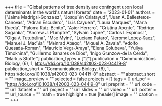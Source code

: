 +++
title = "Global patterns of tree density are contingent upon local determinants in the world's natural forests"
date = "2023-01-01"
authors = ["Jaime Madrigal-Gonzalez", "Joaqu\'\in Calatayud", "Juan A. Ballesteros-Canovas", "Adrian Escudero", "Luis Cayuela", "Laura Marques", "Marta Rueda", "Paloma Ruiz-Benito", "Asier Herrero", "Cristina Aponte", "Rodrigo Sagardia", "Andrew J. Plumptre", "Sylvain Dupire", "Carlos I. Espinosa", "Olga V. Tutubalina", "Moe Myint", "Luciano Pataro", "Jerome Lopez-Saez", "Manuel J. Mac\'\ia", "Meinrad Abegg", "Miguel A. Zavala", "Adolfo Quesada-Roman", "Mauricio Vega-Araya", "Elena Golubeva", "Yuliya Timokhina", "Guillermo Banares de Dios", "Inigo Granzow-de la Cerda", "Markus Stoffel"]
publication_types = ["2"]
publication = "Communications Biology, (6), 1, https://doi.org/10.1038/s42003-023-04419-8"
publication_short = "Communications Biology, (6), 1, https://doi.org/10.1038/s42003-023-04419-8"
abstract = ""
abstract_short = ""
image_preview = ""
selected = false
projects = []
tags = []
url_pdf = "https://doi.org/10.1038/s42003-023-04419-8"
url_preprint = ""
url_code = ""
url_dataset = ""
url_project = ""
url_slides = ""
url_video = ""
url_poster = ""
url_source = ""
math = true
highlight = true
[header]
image = ""
caption = ""
+++

